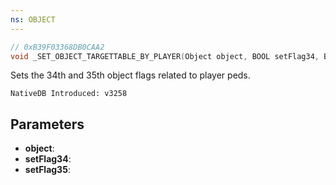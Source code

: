 ```yaml
---
ns: OBJECT
---
```


```c
// 0xB39F03368DB0CAA2
void _SET_OBJECT_TARGETTABLE_BY_PLAYER(Object object, BOOL setFlag34, BOOL setFlag35);
```
Sets the 34th and 35th object flags related to player peds.

```
NativeDB Introduced: v3258
```


## Parameters
* **object**: 
* **setFlag34**: 
* **setFlag35**: